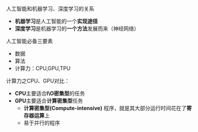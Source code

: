 人工智能和机器学习、深度学习的关系
- **机器学习**是人工智能的一个**实现途径**
- **深度学习**是机器学习的**一个方法**发展而来（神经网络）

人工智能必备三要素
- 数据
- 算法
- 计算力：CPU,GPU,TPU

计算力之CPU、GPU对比：
- **CPU**主要适合**I\O密集型**的任务
- **GPU**主要适合**计算密集型**任务
	- **计算密集型(Compute-intensive)** 程序，就是其大部分运行时间花在了**寄存器运算**上
	- 易于并行的程序
